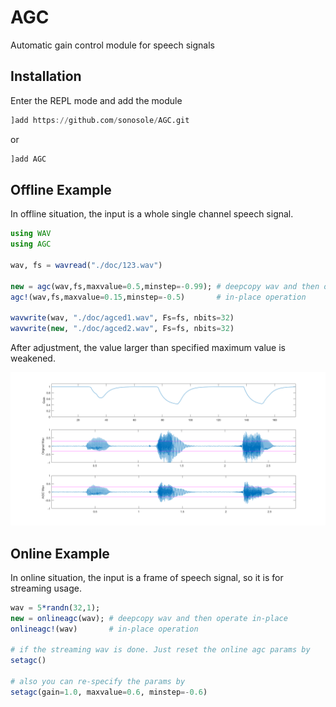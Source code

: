 # AGC
 Automatic gain control module for speech signals

## Installation
Enter the REPL mode and add the module
```julia
]add https://github.com/sonosole/AGC.git
```
or
```julia
]add AGC
```

## Offline Example
In offline situation, the input is a whole single channel speech signal.

```julia
using WAV
using AGC

wav, fs = wavread("./doc/123.wav")

new = agc(wav,fs,maxvalue=0.5,minstep=-0.99); # deepcopy wav and then operate in-place
agc!(wav,fs,maxvalue=0.15,minstep=-0.5)       # in-place operation

wavwrite(wav, "./doc/agced1.wav", Fs=fs, nbits=32)
wavwrite(new, "./doc/agced2.wav", Fs=fs, nbits=32)
```

After adjustment, the value larger than specified maximum value is weakened.

![agced](/doc/agced-wav.png)


## Online Example
In online situation, the input is a frame of speech signal, so it is for streaming usage.

```julia
wav = 5*randn(32,1);
new = onlineagc(wav); # deepcopy wav and then operate in-place
onlineagc!(wav)       # in-place operation

# if the streaming wav is done. Just reset the online agc params by
setagc()

# also you can re-specify the params by
setagc(gain=1.0, maxvalue=0.6, minstep=-0.6)
```
